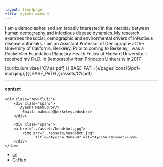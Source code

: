 ```yaml
---
layout: frontpage
title: Ayesha Mahmud
---
```


I am a demographer, and am broadly interested in the interplay between human demography and infectious disease dynamics. My research examines the social, demographic and environmental drivers of infectious disease outbreaks. I am an Assistant Professor of Demography at the University of California, Berkeley. Prior to coming to Berkeley, I was a Rockefeller Foundation Planetary Health Fellow at Harvard University. I received my Ph.D. in Demography from Princeton University in 2017.

[curriculum vitae ![CV as pdf]({{ BASE_PATH }}/pages/icons16/pdf-icon.png)]({{ BASE_PATH }}/assets/CV.pdf)<br/>


---


<div class="container">
<h4><a name="contact"></a>contact</h4>

    <div class="row-fluid">
        <div class="span5">
           Ayesha Mahmud<br/>
            Email: mahmuda@berkeley.edu<br/>
        </div>

        <div class="span2">
        <a href="../assets/headshot.jpg">
            <img src="../assets/headshot.jpg"
                  title="Ayesha Mahmud" alt="Ayesha Mahmud"/></a>
        </div>
    </div>
</div>

<div class="navbar">
  <div class="navbar-inner">
      <ul class="nav">
          <li><a href="{{ BASE_PATH }}/assets/CV.pdf">cv</a></li>
          <li><a href="https://github.com/AyeshaMahmud">GitHub</a></li>
      </ul>
  </div>
</div>